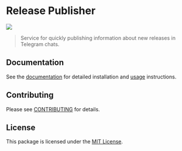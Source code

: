 # Release Publisher

![](https://preview.dragon-code.pro/laravel-lang/release-publisher.svg?brand=laravel)

> Service for quickly publishing information about new releases in Telegram chats.

## Documentation

See the [documentation](https://laravel-lang.com) for detailed installation and [usage](https://laravel-lang.com/manage-locales.html) instructions.

## Contributing

Please see [CONTRIBUTING](https://laravel-lang.com/contributions.html) for details.

## License

This package is licensed under the [MIT License](https://laravel-lang.com/license.html).
